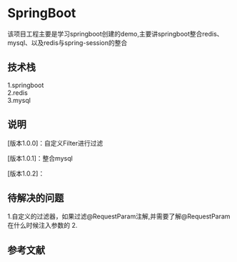 # SpringBoot

该项目工程主要是学习springboot创建的demo,主要讲springboot整合redis、mysql、以及redis与spring-session的整合

## 技术栈

1.springboot  
2.redis  
3.mysql

## 说明

[版本1.0.0]：自定义Filter进行过滤

[版本1.0.1]：整合mysql

[版本1.0.2]：

## 待解决的问题

1.自定义的过滤器，如果过滤@RequestParam注解,并需要了解@RequestParam在什么时候注入参数的
2.

## 参考文献

